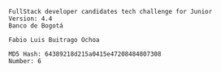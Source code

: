     FullStack developer candidates tech challenge for Junior
    Version: 4.4
    Banco de Bogotá

    Fabio Luis Buitrago Ochoa

    MD5 Hash: 64389218d215a0415e47208484807308
    Number: 6
